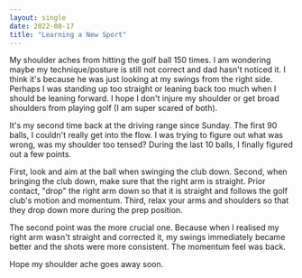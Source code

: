 ```yaml
---
layout: single
date: 2022-08-17
title: "Learning a New Sport" 
---
```


My shoulder aches from hitting the golf ball 150 times. I am wondering maybe my technique/posture is still not correct and dad hasn't noticed it. I think it's because he was just looking at my swings from the right side. Perhaps I was standing up too straight or leaning back too much when I should be leaning forward. I hope I don't injure my shoulder or get broad shoulders from playing golf (I am super scared of both).

It's my second time back at the driving range since Sunday. The first 90 balls, I couldn't really get into the flow. I was trying to figure out what was wrong, was my shoulder too tensed? During the last 10 balls, I finally figured out a few points. 

First, look and aim at the ball when swinging the club down. 
Second, when bringing the club down, make sure that the right arm is straight. Prior contact, "drop" the right arm down so that it is straight and follows the golf club's motion and momentum. 
Third, relax your arms and shoulders so that they drop down more during the prep position. 

The second point was the more crucial one. Because when I realised my right arm wasn't straight and corrected it, my swings immediately became better and the shots were more consistent. The momentum feel was back. 

Hope my shoulder ache goes away soon. 
